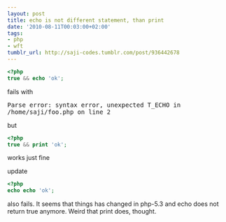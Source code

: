 ```yaml
---
layout: post
title: echo is not different statement, than print
date: '2010-08-11T00:03:00+02:00'
tags:
- php
- wft
tumblr_url: http://saji-codes.tumblr.com/post/936442678
---
```

```php
<?php
true && echo 'ok';
```

fails with

<samp>Parse error: syntax error, unexpected T_ECHO in /home/saji/foo.php on line 2</samp>

but

```php
<?php
true && print 'ok';
```

works just fine

update

```php
<?php
echo echo 'ok';
```

also fails. It seems that things has changed in php-5.3 and echo does not return true anymore. Weird that print does, thought.
